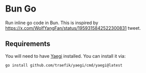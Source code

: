 # Bun Go

Run inline go code in Bun. This is inspired by https://x.com/WolfYangFan/status/1959315842522300831 tweet.

## Requirements

You will need to have [Yaegi](https://github.com/traefik/yaegi/) installed. You can install it via:

```sh
go install github.com/traefik/yaegi/cmd/yaegi@latest
```
